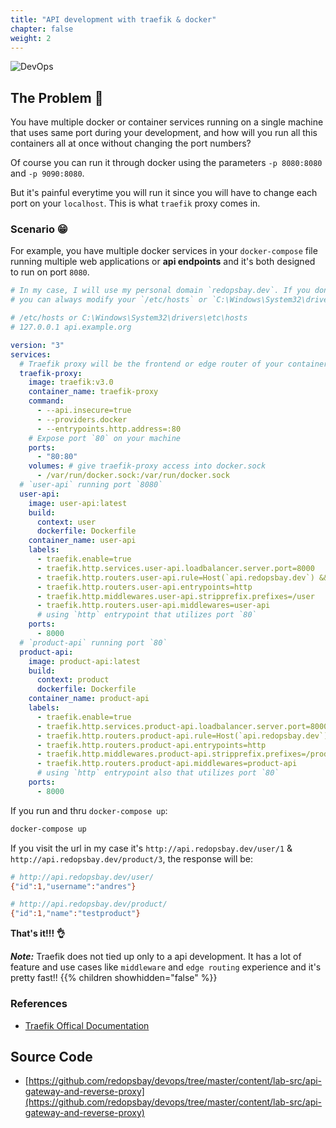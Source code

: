 ```yaml
---
title: "API development with traefik & docker"
chapter: false
weight: 2
---
```


![DevOps](https://doc.traefik.io/traefik/assets/img/traefik-architecture.png?width=20pc)

## The Problem 🤯

You have multiple docker or container services running on a single machine that uses same port during your development, and how will you run all this containers all at once without changing the port numbers?

Of course you can run it through docker using the parameters `-p 8080:8080` and `-p 9090:8080`.

But it's painful everytime you will run it since you will have to change each port on your `localhost`. This is what `traefik` proxy comes in.

### Scenario 😁

For example, you have multiple docker services in your `docker-compose` file running multiple web applications or **api endpoints** and it's both designed to run on port `8080`.

```yaml
# In my case, I will use my personal domain `redopsbay.dev`. If you don't have one.
# you can always modify your `/etc/hosts` or `C:\Windows\System32\drivers\etc\hosts` file to add entries like:

# /etc/hosts or C:\Windows\System32\drivers\etc\hosts
# 127.0.0.1 api.example.org

version: "3"
services:
  # Traefik proxy will be the frontend or edge router of your container services
  traefik-proxy:
    image: traefik:v3.0
    container_name: traefik-proxy
    command:
      - --api.insecure=true
      - --providers.docker
      - --entrypoints.http.address=:80
    # Expose port `80` on your machine
    ports:
      - "80:80"
    volumes: # give traefik-proxy access into docker.sock
      - /var/run/docker.sock:/var/run/docker.sock
  # `user-api` running port `8080`
  user-api:
    image: user-api:latest
    build:
      context: user
      dockerfile: Dockerfile
    container_name: user-api
    labels:
      - traefik.enable=true
      - traefik.http.services.user-api.loadbalancer.server.port=8000
      - traefik.http.routers.user-api.rule=Host(`api.redopsbay.dev`) && PathPrefix(`/user`)
      - traefik.http.routers.user-api.entrypoints=http
      - traefik.http.middlewares.user-api.stripprefix.prefixes=/user
      - traefik.http.routers.user-api.middlewares=user-api
      # using `http` entrypoint that utilizes port `80`
    ports:
      - 8000
  # `product-api` running port `80`
  product-api:
    image: product-api:latest
    build:
      context: product
      dockerfile: Dockerfile
    container_name: product-api
    labels:
      - traefik.enable=true
      - traefik.http.services.product-api.loadbalancer.server.port=8000
      - traefik.http.routers.product-api.rule=Host(`api.redopsbay.dev`) && PathPrefix(`/product`)
      - traefik.http.routers.product-api.entrypoints=http
      - traefik.http.middlewares.product-api.stripprefix.prefixes=/product
      - traefik.http.routers.product-api.middlewares=product-api
      # using `http` entrypoint also that utilizes port `80`
    ports:
      - 8000
```

If you run and thru `docker-compose up`:

```bash
docker-compose up
```

If you visit the url in my case it's `http://api.redopsbay.dev/user/1` & `http://api.redopsbay.dev/product/3`, the response will be:

```bash
# http://api.redopsbay.dev/user/
{"id":1,"username":"andres"}

# http://api.redopsbay.dev/product/
{"id":1,"name":"testproduct"}
```

**That's it!!! 👌**

***Note:*** Traefik does not tied up only to a api development. It has a lot of feature and use cases like `middleware` and `edge routing` experience and it's pretty fast!!
{{% children showhidden="false" %}}

### References

- [Traefik Offical Documentation](https://doc.traefik.io/traefik/)

## Source Code

- [https://github.com/redopsbay/devops/tree/master/content/lab-src/api-gateway-and-reverse-proxy](https://github.com/redopsbay/devops/tree/master/content/lab-src/api-gateway-and-reverse-proxy)
